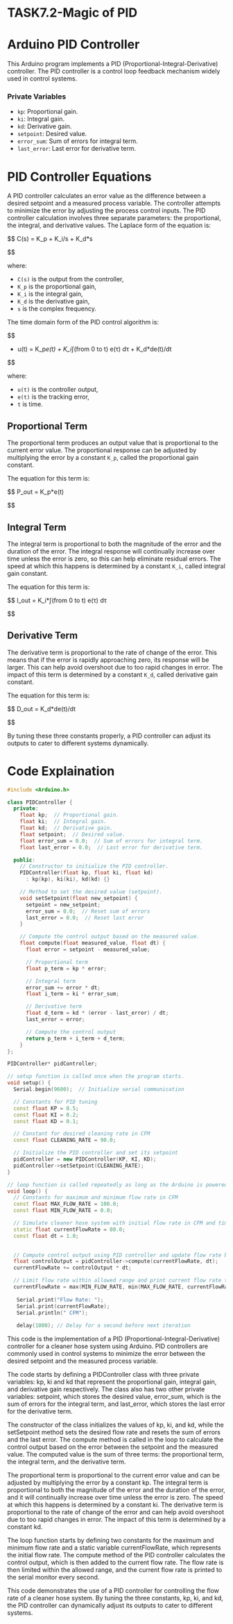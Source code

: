 # TASK7.2-Magic of PID

# Arduino PID Controller

This Arduino program implements a PID (Proportional-Integral-Derivative) controller. The PID controller is a control loop feedback mechanism widely used in control systems.

### Private Variables

- `kp`: Proportional gain.
- `ki`: Integral gain.
- `kd`: Derivative gain.
- `setpoint`: Desired value.
- `error_sum`: Sum of errors for integral term.
- `last_error`: Last error for derivative term.

# PID Controller Equations

A PID controller calculates an error value as the difference between a desired setpoint and a measured process variable. The controller attempts to minimize the error by adjusting the process control inputs. The PID controller calculation involves three separate parameters: the proportional, the integral, and derivative values. The Laplace form of the equation is:

$$
C(s) = K_p + K_i/s + K_d*s

$$

where:

- `C(s)` is the output from the controller,
- `K_p` is the proportional gain,
- `K_i` is the integral gain,
- `K_d` is the derivative gain,
- `s` is the complex frequency.

The time domain form of the PID control algorithm is:

$$
+ u(t) = K_p*e(t) + K_i*∫(from 0 to t) e(τ) dτ + K_d*de(t)/dt

$$

where:

- `u(t)` is the controller output,
- `e(t)` is the tracking error,
- `t` is time.

## Proportional Term

The proportional term produces an output value that is proportional to the current error value. The proportional response can be adjusted by multiplying the error by a constant `K_p`, called the proportional gain constant.

The equation for this term is:

$$
P_out = K_p*e(t)

$$

## Integral Term

The integral term is proportional to both the magnitude of the error and the duration of the error. The integral response will continually increase over time unless the error is zero, so this can help eliminate residual errors. The speed at which this happens is determined by a constant `K_i`, called integral gain constant.

The equation for this term is:

$$
I_out = K_i*∫(from 0 to t) e(τ) dτ

$$

## Derivative Term

The derivative term is proportional to the rate of change of the error. This means that if the error is rapidly approaching zero, its response will be larger. This can help avoid overshoot due to too rapid changes in error. The impact of this term is determined by a constant `K_d`, called derivative gain constant.

The equation for this term is:

$$
D_out = K_d*de(t)/dt

$$

By tuning these three constants properly, a PID controller can adjust its outputs to cater to different systems dynamically.

# Code Explaination

```cpp
#include <Arduino.h>

class PIDController {
  private:
    float kp;  // Proportional gain.
    float ki;  // Integral gain.
    float kd;  // Derivative gain.
    float setpoint;  // Desired value.
    float error_sum = 0.0;  // Sum of errors for integral term.
    float last_error = 0.0;  // Last error for derivative term.

  public:
    // Constructor to initialize the PID controller.
    PIDController(float kp, float ki, float kd)
      : kp(kp), ki(ki), kd(kd) {}

    // Method to set the desired value (setpoint).
    void setSetpoint(float new_setpoint) {
      setpoint = new_setpoint;
      error_sum = 0.0;  // Reset sum of errors
      last_error = 0.0;  // Reset last error
    }

    // Compute the control output based on the measured value.
    float compute(float measured_value, float dt) {
      float error = setpoint - measured_value;

      // Proportional term
      float p_term = kp * error;

      // Integral term
      error_sum += error * dt;
      float i_term = ki * error_sum;

      // Derivative term
      float d_term = kd * (error - last_error) / dt;
      last_error = error;

      // Compute the control output
      return p_term + i_term + d_term;
    }
};

PIDController* pidController;

// setup function is called once when the program starts. 
void setup() {
  Serial.begin(9600);  // Initialize serial communication

  // Constants for PID tuning
  const float KP = 0.5;
  const float KI = 0.2;
  const float KD = 0.1;

  // Constant for desired cleaning rate in CFM
  const float CLEANING_RATE = 90.0;

  // Initialize the PID controller and set its setpoint
  pidController = new PIDController(KP, KI, KD);
  pidController->setSetpoint(CLEANING_RATE);
}

// loop function is called repeatedly as long as the Arduino is powered on. 
void loop() {
  // Constants for maximum and minimum flow rate in CFM
  const float MAX_FLOW_RATE = 100.0;
  const float MIN_FLOW_RATE = 0.0;

  // Simulate cleaner hose system with initial flow rate in CFM and time step in seconds
  static float currentFlowRate = 80.0;
  const float dt = 1.0;

  
  // Compute control output using PID controller and update flow rate based on control output
  float controlOutput = pidController->compute(currentFlowRate, dt);
  currentFlowRate += controlOutput * dt;

  // Limit flow rate within allowed range and print current flow rate to serial monitor
  currentFlowRate = max(MIN_FLOW_RATE, min(MAX_FLOW_RATE, currentFlowRate));
  
   Serial.print("Flow Rate: ");
   Serial.print(currentFlowRate);
   Serial.println(" CFM");
  
   delay(1000); // Delay for a second before next iteration
```

This code is the implementation of a PID (Proportional-Integral-Derivative) controller for a cleaner hose system using Arduino. PID controllers are commonly used in control systems to minimize the error between the desired setpoint and the measured process variable.

The code starts by defining a PIDController class with three private variables: kp, ki and kd that represent the proportional gain, integral gain, and derivative gain respectively. The class also has two other private variables: setpoint, which stores the desired value, error_sum, which is the sum of errors for the integral term, and last_error, which stores the last error for the derivative term.

The constructor of the class initializes the values of kp, ki, and kd, while the setSetpoint method sets the desired flow rate and resets the sum of errors and the last error. The compute method is called in the loop to calculate the control output based on the error between the setpoint and the measured value. The computed value is the sum of three terms: the proportional term, the integral term, and the derivative term.

The proportional term is proportional to the current error value and can be adjusted by multiplying the error by a constant kp. The integral term is proportional to both the magnitude of the error and the duration of the error, and it will continually increase over time unless the error is zero. The speed at which this happens is determined by a constant ki. The derivative term is proportional to the rate of change of the error and can help avoid overshoot due to too rapid changes in error. The impact of this term is determined by a constant kd.

The loop function starts by defining two constants for the maximum and minimum flow rate and a static variable currentFlowRate, which represents the initial flow rate. The compute method of the PID controller calculates the control output, which is then added to the current flow rate. The flow rate is then limited within the allowed range, and the current flow rate is printed to the serial monitor every second.

This code demonstrates the use of a PID controller for controlling the flow rate of a cleaner hose system. By tuning the three constants, kp, ki, and kd, the PID controller can dynamically adjust its outputs to cater to different systems.